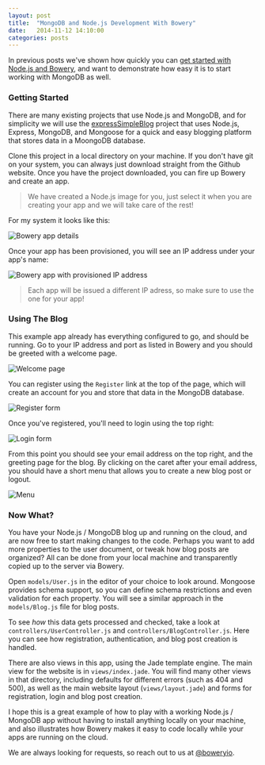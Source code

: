```yaml
---
layout: post
title:  "MongoDB and Node.js Development With Bowery"
date:   2014-11-12 14:10:00
categories: posts
---
```


In previous posts we've shown how quickly you can [get started with Node.js and Bowery](http://bowery.io/blog/posts/2014/10/21/getting-started-with-node-and-bowery.html), and want to demonstrate how easy it is to start working with MongoDB as well.

### Getting Started

There are many existing projects that use Node.js and MongoDB, and for simplicity we will use the [expressSimpleBlog](https://github.com/cubuzoa/expressSimpleBlog) project that uses Node.js, Express, MongoDB, and Mongoose for a quick and easy blogging platform that stores data in a MoongoDB database.

Clone this project in a local directory on your machine. If you don't have git on your system, you can always just download straight from the Github website. Once you have the project downloaded, you can fire up Bowery and create an app.

> We have created a Node.js image for you, just select it when you are creating your app and we will take care of the rest!

For my system it looks like this:

![Bowery app details](http://bowery-blog.s3.amazonaws.com/desktop/node-and-mongodb/app.png)

Once your app has been provisioned, you will see an IP address under your app's name:

![Bowery app with provisioned IP address](http://bowery-blog.s3.amazonaws.com/desktop/node-and-mongodb/app_provisioned.png)

> Each app will be issued a different IP adress, so make sure to use the one for your app!

### Using The Blog

This example app already has everything configured to go, and should be running. Go to your IP address and port as listed in Bowery and you should be greeted with a welcome page.

![Welcome page](http://bowery-blog.s3.amazonaws.com/desktop/node-and-mongodb/welcome.png)

You can register using the `Register` link at the top of the page, which will create an account for you and store that data in the MongoDB database.

![Register form](http://bowery-blog.s3.amazonaws.com/desktop/node-and-mongodb/register.png)

Once you've registered, you'll need to login using the top right:

![Login form](http://bowery-blog.s3.amazonaws.com/desktop/node-and-mongodb/login.png)

From this point you should see your email address on the top right, and the greeting page for the blog. By clicking on the caret after your email address, you should have a short menu that allows you to create a new blog post or logout.

![Menu](http://bowery-blog.s3.amazonaws.com/desktop/node-and-mongodb/menu.png)

### Now What?

You have your Node.js / MongoDB blog up and running on the cloud, and are now free to start making changes to the code. Perhaps you want to add more properties to the user document, or tweak how blog posts are organized? All can be done from your local machine and transparently copied up to the server via Bowery.

Open `models/User.js` in the editor of your choice to look around. Mongoose provides schema support, so you can define schema restrictions and even validation for each property. You will see a similar approach in the `models/Blog.js` file for blog posts.

To see *how* this data gets processed and checked, take a look at `controllers/UserController.js` and `controllers/BlogController.js`. Here you can see how registration, authentication, and blog post creation is handled.

There are also views in this app, using the Jade template engine. The main view for the website is in `views/index.jade`. You will find many other views in that directory, including defaults for different errors (such as 404 and 500), as well as the main website layout (`views/layout.jade`) and forms for registration, login and blog post creation.

I hope this is a great example of how to play with a working Node.js / MongoDB app without having to install anything locally on your machine, and also illustrates how Bowery makes it easy to code locally while your apps are running on the cloud.

We are always looking for requests, so reach out to us at [@boweryio](http://twitter.com/boweryio).
